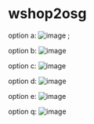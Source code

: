 # wshop2osg

option a:
![image](https://github.com/LuongQuangTrungHE170149/wshop2osg/assets/134850662/a3972a6b-07f9-4751-ab04-cd682388bba6)
;

option b:
![image](https://github.com/LuongQuangTrungHE170149/wshop2osg/assets/134850662/b4309406-d42e-45fb-977a-369575632b04)


option c:
![image](https://github.com/LuongQuangTrungHE170149/wshop2osg/assets/134850662/4bca5c7a-d84c-4f74-9ae1-b1e5136a64ea)

option d:
![image](https://github.com/LuongQuangTrungHE170149/wshop2osg/assets/134850662/984b5183-7a1b-4f2a-bb1f-9721bf9c8fcd)

option e:
![image](https://github.com/LuongQuangTrungHE170149/wshop2osg/assets/134850662/cda655f4-8e8f-469d-adaa-f451c046ed9b)


option q:
![image](https://github.com/LuongQuangTrungHE170149/wshop2osg/assets/134850662/1f671d6b-8bde-498e-ba72-a2e6d7f2f6c4)
